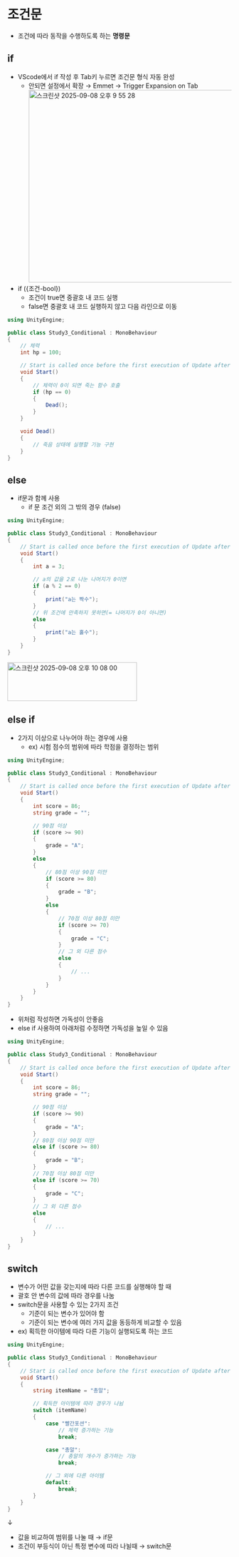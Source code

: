 # 조건문
- 조건에 따라 동작을 수행하도록 하는 __명령문__

## if

- VScode에서 if 작성 후 Tab키 누르면 조건문 형식 자동 완성
  - 안되면 설정에서 확장 &rarr; Emmet &rarr; Trigger Expansion on Tab
    <img width="1024" height="432" alt="스크린샷 2025-09-08 오후 9 55 28" src="https://github.com/user-attachments/assets/6cd36c04-6083-4f8d-8709-53ec437c5f7e" />
- if ({조건-bool})
  - 조건이 true면 중괄호 내 코드 실행
  - false면 중괄호 내 코드 실행하지 않고 다음 라인으로 이동
 
```C#
using UnityEngine;

public class Study3_Conditional : MonoBehaviour
{
    // 체력
    int hp = 100;

    // Start is called once before the first execution of Update after the MonoBehaviour is created
    void Start()
    {
        // 체력이 0이 되면 죽는 함수 호출
        if (hp == 0)
        {
            Dead();
        }
    }

    void Dead()
    {
        // 죽음 상태에 실행할 기능 구현
    }
}
```

## else

- if문과 함께 사용
  - if 문 조건 외의 그 밖의 경우 (false)

```C#
using UnityEngine;

public class Study3_Conditional : MonoBehaviour
{
    // Start is called once before the first execution of Update after the MonoBehaviour is created
    void Start()
    {
        int a = 3;

        // a의 값을 2로 나눈 나머지가 0이면
        if (a % 2 == 0)
        {
            print("a는 짝수");
        }
        // 위 조건에 만족하지 못하면(= 나머지가 0이 아니면)
        else
        {
            print("a는 홀수");
        }
    }
}
```

<img width="291" height="87" alt="스크린샷 2025-09-08 오후 10 08 00" src="https://github.com/user-attachments/assets/f1ff7e27-7482-4e58-adc9-c5bf796440a5" />

## else if

- 2가지 이상으로 나누어야 하는 경우에 사용
  - ex) 시험 점수의 범위에 따라 학점을 결정하는 범위
 
```C#
using UnityEngine;

public class Study3_Conditional : MonoBehaviour
{
    // Start is called once before the first execution of Update after the MonoBehaviour is created
    void Start()
    {
        int score = 86;
        string grade = "";

        // 90점 이상
        if (score >= 90)
        {
            grade = "A";
        }
        else
        {
            // 80점 이상 90점 미만
            if (score >= 80)
            {
                grade = "B";
            }
            else
            {
                // 70점 이상 80점 미만
                if (score >= 70)
                {
                    grade = "C";
                }   
                // 그 외 다른 점수
                else
                {
                    // ...
                }
            }
        }
    }
}
```
- 위처럼 작성하면 가독성이 안좋음
- else if 사용하여 아래처럼 수정하면 가독성을 높일 수 있음

```C#
using UnityEngine;

public class Study3_Conditional : MonoBehaviour
{
    // Start is called once before the first execution of Update after the MonoBehaviour is created
    void Start()
    {
        int score = 86;
        string grade = "";

        // 90점 이상
        if (score >= 90)
        {
            grade = "A";
        }
        // 80점 이상 90점 미만
        else if (score >= 80)
        {
            grade = "B";
        }
        // 70점 이상 80점 미만
        else if (score >= 70)
        {
            grade = "C";
        }
        // 그 외 다른 점수
        else
        {
            // ...
        }
    }
}
```

## switch

- 변수가 어떤 값을 갖는지에 따라 다른 코드를 실행해야 할 때
- 괄호 안 변수의 값에 따라 경우를 나눔
- switch문을 사용할 수 있는 2가지 조건
  - 기준이 되는 변수가 있어야 함
  - 기준이 되는 변수에 여러 가지 값을 동등하게 비교할 수 있음
- ex) 획득한 아이템에 따라 다른 기능이 실행되도록 하는 코드

```C#
using UnityEngine;

public class Study3_Conditional : MonoBehaviour
{
    // Start is called once before the first execution of Update after the MonoBehaviour is created
    void Start()
    {
        string itemName = "총알";

        // 획득한 아이템에 따라 경우가 나뉨
        switch (itemName)
        {
            case "빨간포션":
                // 체력 증가하는 기능
                break;

            case "총알":
                // 총알의 개수가 증가하는 기능
                break;

            // 그 외에 다른 아이템
            default:
                break;
        }
    }
}
```

&darr;
- 값을 비교하여 범위를 나눌 때 &rarr; if문
- 조건이 부등식이 아닌 특정 변수에 따라 나뉠때 &rarr; switch문
